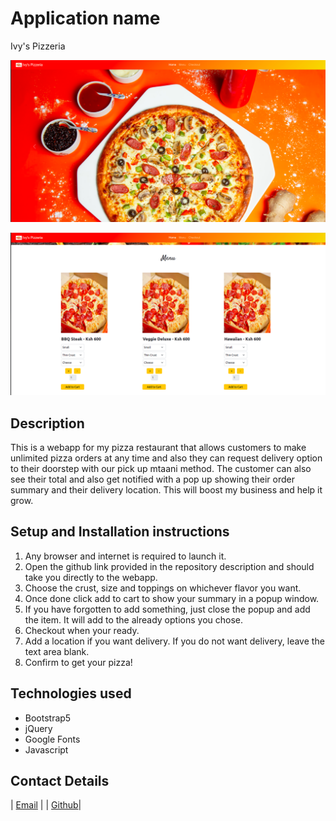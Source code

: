 # Application name
Ivy's Pizzeria

![Homepage image](./images/homepage.png)


![Menu image](./images/menu.png)

## Description
This is a webapp for my pizza restaurant that allows customers to make unlimited pizza orders at any time and also they can request delivery option to their doorstep with our pick up mtaani method. The customer can also see their total and also get notified with a pop up showing their order summary and their delivery location. This will boost my business and help it grow.

## Setup and Installation instructions
1. Any browser and internet is required to launch it.
2. Open the github link provided in the repository description and should take you directly to the webapp. 
3. Choose the crust, size and toppings on whichever flavor you want. 
4. Once done click add to cart to show your summary in a popup window.
5. If you have forgotten to add something, just close the popup and add the item. It will add to the already options you chose.
6. Checkout when your ready.
7. Add a location if you want delivery. If you do not want delivery, leave the text area blank.
8. Confirm to get your pizza!

## Technologies used
- Bootstrap5
- jQuery
- Google Fonts
- Javascript

## Contact Details
| [Email](ivymurithi@gmail.com) |
| [Github](https://github.com/ivymmurithi/ivys-pizzeria)|

